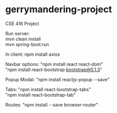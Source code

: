 # gerrymandering-project
CSE 416 Project

Run server: <br/>
mvn clean install <br />
mvn spring-boot:run

In client:
npm install axios

Navbar options: "npm install react react-dom"<br/>
                "npm install react-bootstrap bootstrap@5.1.3"

Popup Modal: "npm install reactjs-popup --save"

Tabs: "npm install react-bootstrap-tabs" <br/> "npm install react-bootstrap-tab"

Routes: "npm install --save browser-router"
